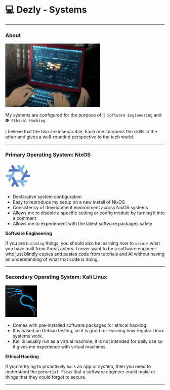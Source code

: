 # 💻 Dezly - Systems
_______________________________________________________________________________

### About
<img src="./dezly_systems.gif" width="300" height="200" />

My systems are configured for the purpose of `🔧 Software Engineering` 
and `🕵 Ethical Hacking`.

I believe that the two are inseparable. Each one sharpens the skills in the 
other and gives a well-rounded perspective to the tech world.
_______________________________________________________________________________

### Primary Operating System: NixOS
<img src="./nixos-system/nixos.png" width="80" height="80" />

- Declarative system configuration
- Easy to reproduce my setup on a new install of NixOS
- Consistency of development environment across NixOS systems
- Allows me to disable a specific setting or config module by turning it
into a comment
- Allows me to experiement with the latest software packages safely

**Software Engineering**

If you are `building` things, you should also be learning how to `secure` what
you have built from threat actors. I never want to be a software engineer who
just blindly copies and pastes code from tutorials and AI without having an
understanding of what that code is doing.
_______________________________________________________________________________

### Secondary Operating System: Kali Linux

<img src="./kali-linux-system/kali_linux.png" width="100" height="100" />

- Comes with pre-installed software packages for ethical hacking
- It is based on Debian testing, so it is good for learning how regular 
Linux systems work.
- Kali is usually run as a virtual machine, it is not intended for daily use
so it gives me experience with virtual machines.

**Ethical Hacking**

If you're trying to proactively `hack` an app or system, 
then you need to understand the `potential flaws` that a software engineer 
could make or things that they could forget to secure.

_______________________________________________________________________________
